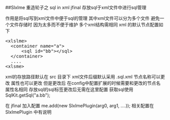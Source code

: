 ##Slxlme
重造轮子之 sql in xml
jfinal 存放sql于xml文件中进行sql管理

作用是将sql写到xml文件中便于sql的管理
其中xml文件可以分为多个文件 避免一个文件存储时 因为太多而不便于维护
多个xml结构需相同 
xml 的默认节点配置如下
<pre>&lt;xlslme&gt;
  &lt;container name="a"&gt;
      &lt;sql id="bb"&gt;&lt;/sql&gt;
  &lt;/container&gt;
  ....
&lt;xlsme&gt;</pre>
xml的存放路径默认在 src 目录下
xml文件后缀默认采用 .sql.xml 
节点名称可以更改 属性也可以更改  但是更改后 在config中配置扩展的时候需要和更改的节点名 属性名相同
存放sql的sql标签更改后无需在这里配置
获取sql使用  SqlKit.getSql("a.bb");

在 jfinal 加入配置
me.add(new SlxlmePlugin(arg0, arg1, ....));
相关配置在 SlxlmePlugin 中有说明

